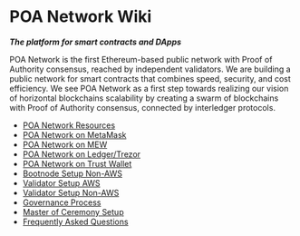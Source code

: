# POA Network Wiki
__*The platform for smart contracts and DApps*__

POA Network is the first Ethereum-based public network with Proof of Authority consensus, reached by independent validators. We are building a public network for smart contracts that combines speed, security, and cost efficiency. We see POA Network as a first step towards realizing our vision of horizontal blockchains scalability by creating a swarm of blockchains with Proof of Authority consensus, connected by interledger protocols. 

- [POA Network Resources](https://github.com/poanetwork/wiki/wiki/POA-Network-Resources)
- [POA Network on MetaMask](https://github.com/poanetwork/wiki/wiki/POA-Network-on-MetaMask)
- [POA Network on MEW](https://github.com/poanetwork/wiki/wiki/POA-Network-on-MEW)
- [POA Network on Ledger/Trezor](https://github.com/poanetwork/wiki/wiki/POA-Network-on-Ledger-Trezor)
- [POA Network on Trust Wallet](https://github.com/poanetwork/wiki/wiki/POA-Network-on-Trust-Wallet)
- [Bootnode Setup Non-AWS](https://github.com/poanetwork/wiki/wiki/Bootnode-Setup-Non-AWS)
- [Validator Setup AWS](https://github.com/poanetwork/wiki/wiki/Validator-Node-on-AWS)
- [Validator Setup Non-AWS](https://github.com/poanetwork/wiki/wiki/Validator-Node-Non-AWS)
- [Governance Process](https://github.com/poanetwork/wiki/wiki/Governance-Process)
- [Master of Ceremony Setup](https://github.com/poanetwork/wiki/wiki/Master-of-Ceremony-Setup)
- [Frequently Asked Questions](https://github.com/poanetwork/wiki/wiki/Frequently-Asked-Questions)
